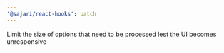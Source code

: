 ```yaml
---
'@sajari/react-hooks': patch
---
```


Limit the size of options that need to be processed lest the UI becomes unresponsive
